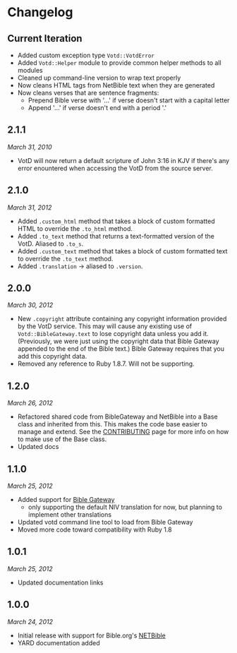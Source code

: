 Changelog
=========

Current Iteration
-----------------

* Added custom exception type `Votd::VotdError`
* Added `Votd::Helper` module to provide common helper methods to all modules
* Cleaned up command-line version to wrap text properly
* Now cleans HTML tags from NetBible text when they are generated
* Now cleans verses that are sentence fragments:
  * Prepend Bible verse with '...' if verse doesn't start with a capital
    letter
  * Append '...' if verse doesn't end with a period '.'

2.1.1
-----

*March 31, 2010*

* VotD will now return a default scripture of John 3:16 in KJV if there's
  any error enountered when accessing the VotD from the source server.

2.1.0
-----

*March 31, 2012*

* Added `.custom_html` method that takes a block of custom formatted
  HTML to override the `.to_html` method.
* Added `.to_text` method that returns a text-formatted version
  of the VotD. Aliased to `.to_s`.
* Added `.custom_text` method that takes a block of custom formatted
  text to override the `.to_text` method.
* Added `.translation` -> aliased to `.version`.
  
  
2.0.0
-----

*March 30, 2012*
  
* New `.copyright` attribute containing any copyright information provided
  by the VotD service. This may will cause any existing use of
  `Votd::BibleGateway.text` to lose copyright data unless you add it.
  (Previously, we were just using the copyright data that Bible Gateway
  appended to the end of the Bible text.)
  Bible Gateway requires that you add this copyright data. 
* Removed any reference to Ruby 1.8.7. Will not be supporting.
  

1.2.0
-----

*March 26, 2012*

* Refactored shared code from BibleGateway and NetBible into a Base class
  and inherited from this. This makes the code base easier to manage and
  extend. See the [CONTRIBUTING](https://github.com/doctorbh/votd/blob/master/CONTRIBUTING.md)
  page for more info on how to make use of the Base class.
* Updated docs
  
  
1.1.0
-----	
 
*March 25, 2012*

* Added support for [Bible Gateway](www.biblegateway.com)
  * only supporting the default NIV translation for now, but
    planning to implement other translations
* Updated votd command line tool to load from Bible Gateway
* Moved more code toward compatibility with Ruby 1.8


1.0.1
-----

*March 25, 2012*

* Updated documentation links
  

1.0.0
-----

*March 24, 2012*

* Initial release with support for Bible.org's [NETBible](http://labs.bible.org/)
* YARD documentation added
